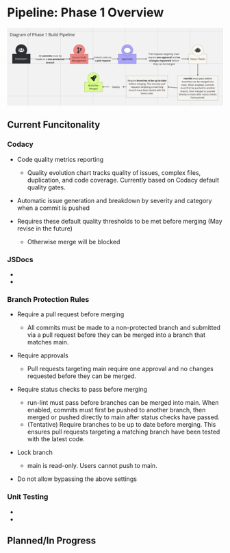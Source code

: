 # Pipeline: Phase 1 Overview

![Phase 1 Diagram](phase1.png)


## Current Funcitonality   

### Codacy

* Code quality metrics reporting
  * Quality evolution chart tracks quality of issues, complex files, duplication, and code coverage. Currently based on Codacy default quality gates.
 
* Automatic issue generation and breakdown by severity and category when a commit is pushed

* Requires these default quality thresholds to be met before merging (May revise in the future)
  * Otherwise merge will be blocked
    




### JSDocs

*  
* 

### Branch Protection Rules

* Require a pull request before merging
  * All commits must be made to a non-protected branch and submitted via a pull request before they can be merged into a branch that matches main.
 
* Require approvals
  * Pull requests targeting main require one approval and no changes requested before they can be merged.
 
* Require status checks to pass before merging
  * run-lint must pass before branches can be merged into main. When enabled, commits must first be pushed to another branch, then merged or pushed directly to main after status checks have passed.
  * (Tentative) Require branches to be up to date before merging. This ensures pull requests targeting a matching branch have been tested with the latest code.

* Lock branch 
  * main is read-only. Users cannot push to main.

* Do not allow bypassing the above settings



### Unit Testing

* 
* 



## Planned/In Progress


